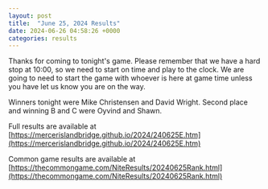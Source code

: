 ```yaml
---
layout: post
title:  "June 25, 2024 Results"
date: 2024-06-26 04:58:26 +0000
categories: results
---
```

Thanks for coming to tonight's game. Please remember that we have a hard stop at 10:00, so we need to start on time and play to the clock. We are going to need to start the game with whoever is here at game time unless you have let us know you are on the way.

Winners tonight were Mike Christensen and David Wright. Second place and winning B and C were Oyvind and Shawn.


Full results are available at [https://mercerislandbridge.github.io/2024/240625E.htm](https://mercerislandbridge.github.io/2024/240625E.htm)

Common game results are available at [https://thecommongame.com/NiteResults/20240625Rank.html](https://thecommongame.com/NiteResults/20240625Rank.html)
